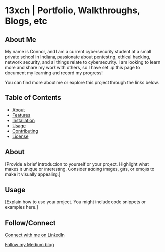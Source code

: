 # 13xch | Portfolio, Walkthroughs, Blogs, etc

## About Me 

My name is Connor, and I am a current cybersecurity student at a small private school in Indiana, passionate about pentesting, ethical hacking, network security, and all things relate to cybersecurity. I am looking to learn more and share my work with others, so I have set up this page to document my learning and record my progress!

You can find more about me or explore this project through the links below.

## Table of Contents

- [About](https://13xch.github.io/about)
- [Features](#features)
- [Installation](#installation)
- [Usage](#usage)
- [Contributing](#contributing)
- [License](#license)

## About

[Provide a brief introduction to yourself or your project. Highlight what makes it unique or interesting. Consider adding images, gifs, or emojis to make it visually appealing.]



## Usage

[Explain how to use your project. You might include code snippets or examples here.]

## Follow/Connect

[Connect with me on LinkedIn](https://www.linkedin.com/in/heitmanconnor/)

[Follow my Medium blog](https://medium.com/@13xch)
